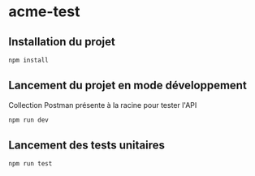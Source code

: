 # acme-test

## Installation du projet

```sh
npm install
```

## Lancement du projet en mode développement
Collection Postman présente à la racine pour tester l'API

```sh
npm run dev
```

## Lancement des tests unitaires

```sh
npm run test
```


